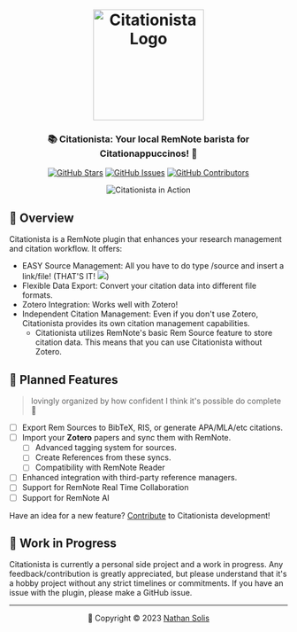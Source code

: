 <!-- <h1 align="center">⚠️</h1>
<h3>Develoment is slow, so I'll make an alert on the RemNote Discord when adequate progress is made! Thank you!</h3> -->
<h1 align="center">
	<img src="https://raw.githubusercontent.com/coldenate/citationista/main/assets/citationista-logo.svg" alt="Citationista Logo" height="200px">
</h1>

<h3 align="center">
	📚 Citationista: Your local RemNote barista for Citationappuccinos! 📖
</h3>

<p align="center">
	<a href="https://github.com/coldenate/citationista/stargazers"><img src="https://img.shields.io/github/stars/coldenate/citationista?colorA=363a4f&colorB=b7bdf8&style=for-the-badge" alt="GitHub Stars"></a>
	<a href="https://github.com/coldenate/citationista/issues"><img src="https://img.shields.io/github/issues/coldenate/citationista?colorA=363a4f&colorB=f5a97f&style=for-the-badge" alt="GitHub Issues"></a>
	<a href="https://github.com/coldenate/citationista/contributors"><img src="https://img.shields.io/github/contributors/coldenate/citationista?colorA=363a4f&colorB=a6da95&style=for-the-badge" alt="GitHub Contributors"></a>
</p>

<p align="center">
	<img src="https://raw.githubusercontent.com/coldenate/citationista/main/assets/remnote-preview.gif" alt="Citationista in Action">
</p>

## 🚀 Overview

Citationista is a RemNote plugin that enhances your research management and citation workflow. It offers:

-   EASY Source Management: All you have to do type /source and insert a link/file! (THAT'S IT! ![](https://cdn.betterttv.net/emote/5fbac4f168e2d56f0f39cac6/1x.gif))
-   Flexible Data Export: Convert your citation data into different file formats.
-   Zotero Integration: Works well with Zotero!
-   Independent Citation Management: Even if you don't use Zotero, Citationista provides its own citation management capabilities.
    -   Citationista utilizes RemNote's basic Rem Source feature to store citation data. This means that you can use Citationista without Zotero.

## 📅 Planned Features

> lovingly organized by how confident I think it's possible do complete 🫡

-   [ ] Export Rem Sources to BibTeX, RIS, or generate APA/MLA/etc citations.
-   [ ] Import your **Zotero** papers and sync them with RemNote.
    -   [ ] Advanced tagging system for sources.
    -   [ ] Create References from these syncs.
    -   [ ] Compatibility with RemNote Reader
-   [ ] Enhanced integration with third-party reference managers.
-   [ ] Support for RemNote Real Time Collaboration
-   [ ] Support for RemNote AI

Have an idea for a new feature? [Contribute](CONTRIBUTING.md) to Citationista development!

## 🚧 Work in Progress

Citationista is currently a personal side project and a work in progress. Any feedback/contribution is greatly appreciated, but please understand that it's a hobby project without any strict timelines or commitments. If you have an issue with the plugin, please make a GitHub issue.

<!-- This is a comment ## 💝 Thanks to Our Contributors


## 📄 Installation



## 📖 Documentation

Explore the full potential of Citationista by diving into our comprehensive [Documentation](https://citationista-docs.example.com). Learn how to make the most of its features and supercharge your RemNote experience!

## 🐛 Bugs and Issues

Found a bug or want to suggest a feature? Please open an issue on our [GitHub Issues](https://github.com/coldenate/citationista/issues) page. Your feedback is invaluable!

-->

---

<p align="center">
	📆 Copyright &copy; 2023 <a href="https://github.com/coldenate" target="_blank">Nathan Solis</a>
</p>
